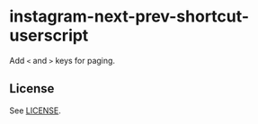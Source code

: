 # instagram-next-prev-shortcut-userscript

Add `<` and `>` keys for paging.

## License

See [LICENSE](LICENSE).
